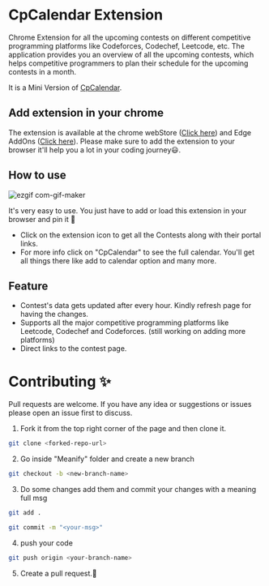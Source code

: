# CpCalendar Extension

Chrome Extension for all the upcoming contests on different competitive programming platforms like Codeforces, Codechef, Leetcode, etc. The application provides you an overview of all the upcoming contests, which helps competitive programmers to plan their schedule for the upcoming contests in a month.

It is a Mini Version of [CpCalendar](https://cpcalendar.netlify.app/). 

## Add extension in your chrome

The extension is available at the chrome webStore ([Click here](https://chrome.google.com/webstore/detail/contest-calendar/haebcdjghingkcllppmokcikpjjagdii)) and Edge AddOns ([Click here](https://microsoftedge.microsoft.com/addons/detail/cpcalendar/iffkianaapnlkhljpldhhphoeljkljjb)). Please make sure to add the extension to your browser it'll help you a lot in your coding journey😃.

## How to use

![ezgif com-gif-maker](https://user-images.githubusercontent.com/76878117/143765337-235a8eb6-e45a-4ff6-ae5c-23a54f3d23d6.gif)

It's very easy to use. You just have to add or load this extension in your browser and pin it 📌
<ul>
<li>Click on the extension icon to get all the Contests along with their portal links.</li>
<li>For more info click on "CpCalendar" to see the full calendar. You'll get all things there like add to calendar option and many more.</li>
</ul>

## Feature

<ul>
  <li>Contest's data gets updated after every hour. Kindly refresh page for having the changes.</li>
  <li>Supports all the major competitive programming platforms like Leetcode, Codechef and Codeforces. (still working on adding more platforms) </li>
  <li>Direct links to the contest page.</li>
</ul>

# Contributing ✨

Pull requests are welcome. If you have any idea or suggestions or issues please open an issue first to discuss.

1) Fork it from the top right corner of the page and then clone it.
```bash
git clone <forked-repo-url>
```

2) Go inside "Meanify" folder and create a new branch
```bash
git checkout -b <new-branch-name>
```

3) Do some changes add them and commit your changes with a meaning full msg
 ```bash
git add .
```
```bash
git commit -m "<your-msg>"
```

4) push your code
```bash
git push origin <your-branch-name>
```

5) Create a pull request.🥳